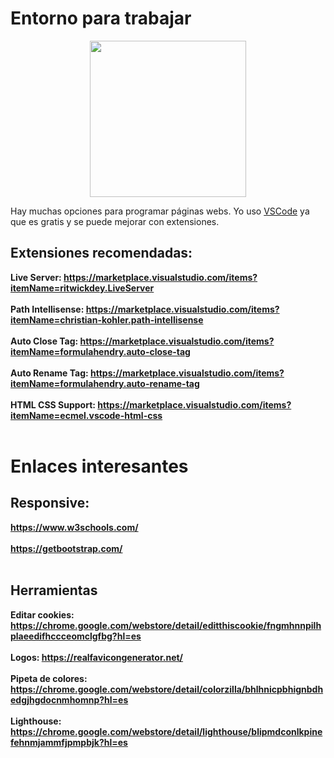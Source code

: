 # Entorno para trabajar

<div style="text-align:center">
<img src="https://sobrebits.com/wp-content/uploads/2018/10/Visual-Studio-Code-para-PowerShell.png" width=250>
</div>
<p>Hay muchas opciones para programar páginas webs. Yo uso <a href="https://code.visualstudio.com/">VSCode</a> ya que es gratis y se puede mejorar con extensiones.
</p>

## Extensiones recomendadas:
<b>Live Server: https://marketplace.visualstudio.com/items?itemName=ritwickdey.LiveServer</b>
<br>
<br>
<b>Path Intellisense: https://marketplace.visualstudio.com/items?itemName=christian-kohler.path-intellisense</b>
<br>
<br>
<b>Auto Close Tag: https://marketplace.visualstudio.com/items?itemName=formulahendry.auto-close-tag</b>
<br>
<br>
<b>Auto Rename Tag: https://marketplace.visualstudio.com/items?itemName=formulahendry.auto-rename-tag</b>
<br>
<br>
<b>HTML CSS Support: https://marketplace.visualstudio.com/items?itemName=ecmel.vscode-html-css</b>
<br>
<br>

# Enlaces interesantes
## Responsive:
<b>https://www.w3schools.com/</b>
<br>
<br>
<b>https://getbootstrap.com/</b>
<br>
<br>
## Herramientas
<b>Editar cookies: https://chrome.google.com/webstore/detail/editthiscookie/fngmhnnpilhplaeedifhccceomclgfbg?hl=es</b>
<br>
<br>
<b>Logos: https://realfavicongenerator.net/</b>
<br>
<br>
<b>Pipeta de colores: https://chrome.google.com/webstore/detail/colorzilla/bhlhnicpbhignbdhedgjhgdocnmhomnp?hl=es</b>
<br>
<br>
<b>Lighthouse: https://chrome.google.com/webstore/detail/lighthouse/blipmdconlkpinefehnmjammfjpmpbjk?hl=es</b>
